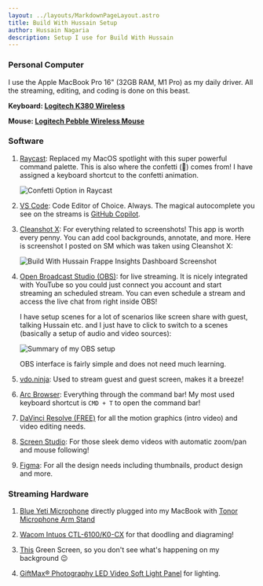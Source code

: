 ```yaml
---
layout: ../layouts/MarkdownPageLayout.astro
title: Build With Hussain Setup
author: Hussain Nagaria
description: Setup I use for Build With Hussain
---
```


### Personal Computer

I use the Apple MacBook Pro 16" (32GB RAM, M1 Pro) as my daily driver. All the streaming, editing, and coding is done on this beast.

**Keyboard: [Logitech K380 Wireless](https://www.amazon.in/gp/product/B0779R9GB1)**

**Mouse: [Logitech Pebble Wireless Mouse](https://www.amazon.in/gp/product/B0BFBDYRTP)**

### Software

1. [Raycast](https://www.raycast.com/): Replaced my MacOS spotlight with this super powerful command palette. This is also where the confetti (🎉) comes from! I have assigned a keyboard shortcut to the confetti animation.

    ![Confetti Option in Raycast](/screenshot/confetti_in_raycast.png)

1. [VS Code](https://vscode.dev/): Code Editor of Choice. Always. The magical autocomplete you see on the streams is [GitHub Copilot](https://github.com/features/copilot).

1. [Cleanshot X](https://cleanshot.sjv.io/jrVvq0): For everything related to screenshots! This app is worth every penny. You can add cool backgrounds, annotate, and more. Here is screenshot I posted on SM which was taken using Cleanshot X:

    ![Build With Hussain Frappe Insights Dashboard Screenshot](/screenshot/insights_cleanshot.jpeg)

3. [Open Broadcast Studio (OBS)](https://obsproject.com/welcome): for live streaming. It is nicely integrated with YouTube so you could just connect you account and start streaming an scheduled stream. You can even schedule a stream and access the live chat from right inside OBS!

    I have setup scenes for a lot of scenarios like screen share with guest, talking Hussain etc. and I just have to click to switch to a scenes (basically a setup of audio and video sources):

    ![Summary of my OBS setup](/screenshot/obs_setup.png)

    OBS interface is fairly simple and does not need much learning.

1. [vdo.ninja](https://vdo.ninja): Used to stream guest and guest screen, makes it a breeze!

1. [Arc Browser](https://arc.net/): Everything through the command bar! My most used keyboard shortcut is `CMD + T` to open the command bar!

1. [DaVinci Resolve (FREE)](https://www.blackmagicdesign.com/products/davinciresolve) for all the motion graphics (intro video) and video editing needs.

1. [Screen Studio](https://screen.studio): For those sleek demo videos with automatic zoom/pan and mouse following!

1. [Figma](https://figma.com): For all the design needs including thumbnails, product design and more.

### Streaming Hardware

1. [Blue Yeti Microphone](https://www.amazon.in/Blue-Yeti-USB-Microphone-Midnight/dp/B01LY6Z2M6) directly plugged into my MacBook with [Tonor Microphone Arm Stand](https://www.amazon.in/gp/product/B082W4B7SX)

1. [Wacom Intuos CTL-6100/K0-CX](https://www.amazon.in/gp/product/B07BFH82V7) for that doodling and diagraming!

1. [This](https://www.amazon.in/gp/product/B09TXNQGKX) Green Screen, so you don't see what's happening on my background 😉

1. [GiftMax® Photography LED Video Soft Light Panel](https://www.amazon.in/gp/product/B0B31Y4LB1) for lighting.
